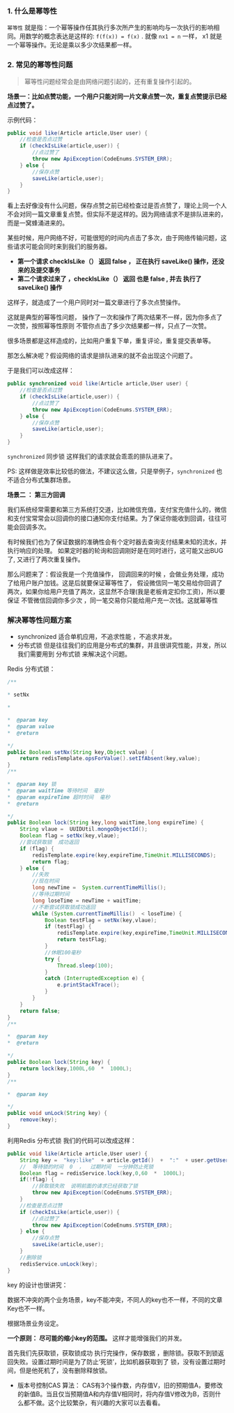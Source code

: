 ### 1. 什么是幂等性

`幂等性` 就是指：一个幂等操作任其执行多次所产生的影响均与一次执行的影响相同。用数学的概念表达是这样的: `f(f(x)) = f(x)` . 就像 `nx1 = n` 一样， x1 就是一个幂等操作。无论是乘以多少次结果都一样。

### 2. 常见的幂等性问题

> 幂等性问题经常会是由网络问题引起的，还有重复操作引起的。

**场景一：比如点赞功能，一个用户只能对同一片文章点赞一次，重复点赞提示已经点过赞了。**

示例代码：

``` JAVA
public void like(Article article,User user) {
    //检查是否点过赞
    if (checkIsLike(article,user)) {
        //点过赞了
        throw new ApiException(CodeEnums.SYSTEM_ERR);
    } else {
        //保存点赞
        saveLike(article,user);
    }
}
```

看上去好像没有什么问题，保存点赞之前已经检查过是否点赞了，理论上同一个人不会对同一篇文章重复点赞。但实际不是这样的。因为网络请求不是排队进来的，而是一窝蜂涌进来的。

某些时候，用户网络不好，可能很短的时间内点击了多次，由于网络传输问题，这些请求可能会同时来到我们的服务器。

* **第一个请求 checkIsLike（） 返回 false ， 正在执行 saveLike() 操作，还没来的及提交事务** 
* **第二个请求过来了 ，checkIsLike（） 返回 也是 false , 并去 执行了 saveLike() 操作**

这样子，就造成了一个用户同时对一篇文章进行了多次点赞操作。

这就是典型的幂等性问题， 操作了一次和操作了两次结果不一样，因为你多点了一次赞，按照幂等性原则 不管你点击了多少次结果都一样，只点了一次赞。

很多场景都是这样造成的，比如用户重复下单，重复评论，重复提交表单等。

那怎么解决呢？假设网络的请求是排队进来的就不会出现这个问题了。

于是我们可以改成这样：

``` JAVA
public synchronized void like(Article article,User user) {
    //检查是否点过赞
    if (checkIsLike(article,user)) {
        //点过赞了
        throw new ApiException(CodeEnums.SYSTEM_ERR);
    } else {
        //保存点赞
        saveLike(article,user);
    }
}
```

`synchronized` 同步锁 这样我们的请求就会乖乖的排队进来了。

PS: 这样做是效率比较低的做法，不建议这么做，只是举例子，`synchronized` 也不适合分布式集群场景。

**场景二 ： 第三方回调**

我们系统经常需要和第三方系统打交道，比如微信充值，支付宝充值什么的，微信和支付宝常常会以回调你的接口通知你支付结果。为了保证你能收到回调，往往可能会回调多次。

有时候我们也为了保证数据的准确性会有个定时器去查询支付结果未知的流水，并执行响应的处理。
如果定时器的轮询和回调刚好是在同时进行，这可能又出BUG了, 又进行了两次重复操作。

那么问题来了：假设我是一个充值操作， 回调回来的时候 ，会做业务处理，成功了给用户账户加钱。这是后就要保证幂等性了， 假设微信同一笔交易给你回调了两次，如果你给用户充值了两次，这显然不合理(我是老板肯定扣你工资)，所以要保证 不管微信回调你多少次 ，同一笔交易你只能给用户充一次钱。这就幂等性

### 解决幂等性问题方案

* synchronized 适合单机应用，不追求性能 ，不追求并发。
* 分布式锁 但是往往我们的应用是分布式的集群，并且很讲究性能，并发，所以我们需要用到 分布式锁 来解决这个问题。

Redis 分布式锁：

``` JAVA
/**

* setNx

*

*  @param key
*  @param value
*  @return

*/
public Boolean setNx(String key,Object value) {
    return redisTemplate.opsForValue().setIfAbsent(key,value);
}
/**

*  @param key 锁
*  @param waitTime 等待时间  毫秒
*  @param expireTime 超时时间  毫秒
*  @return

*/
public Boolean lock(String key,long waitTime,long expireTime) {
    String vlaue =  UUIDUtil.mongoObjectId();
    Boolean flag = setNx(key,vlaue);
    //尝试获取锁  成功返回
    if (flag) {
        redisTemplate.expire(key,expireTime,TimeUnit.MILLISECONDS);
        return flag;
    } else {
        //失败
        //现在时间
        long newTime =  System.currentTimeMillis();
        //等待过期时间
        long loseTime = newTime + waitTime;
        //不断尝试获取锁成功返回
        while (System.currentTimeMillis()  < loseTime) {
            Boolean testFlag = setNx(key,vlaue);
            if (testFlag) {
                redisTemplate.expire(key,expireTime,TimeUnit.MILLISECONDS);
                return testFlag;
            }
            //休眠100毫秒
            try {
                Thread.sleep(100);
            }
            catch (InterruptedException e) {
                e.printStackTrace();
            }
        }
    }
    return false;
}
/**

*  @param key
*  @return

*/
public Boolean lock(String key) {
    return lock(key,1000L,60  *  1000L);
}
/**

*  @param key

*/
public void unLock(String key) {
    remove(key);
}
```

利用Redis 分布式锁 我们的代码可以改成这样：

``` JAVA
public void like(Article article,User user) {
    String key =  "key:like"  + article.getId()  +  ":"  + user.getUserId();
    //  等待锁的时间  0  ，  过期时间  一分钟防止死锁
    Boolean flag = redisService.lock(key,0,60  *  1000L);
    if(!flag) {
        //获取锁失败  说明前面的请求已经获取了锁
        throw new ApiException(CodeEnums.SYSTEM_ERR);
    }
    //检查是否点过赞
    if (checkIsLike(article,user)) {
        //点过赞了
        throw new ApiException(CodeEnums.SYSTEM_ERR);
    } else {
        //保存点赞
        saveLike(article,user);
    }
    //删除锁
    redisService.unLock(key);
}
```

key 的设计也很讲究：

数据不冲突的两个业务场景，key不能冲突，不同人的key也不一样，不同的文章Key也不一样。

根据场景业务设定。

**一个原则： 尽可能的缩小key的范围。** 这样才能增强我们的并发。

首先我们先获取锁，获取锁成功 执行完操作，保存数据 ，删除锁。获取不到锁返回失败。设置过期时间是为了防止‘死锁’，比如机器获取到了 锁，没有设置过期时间，但是他死机了，没有删除释放锁。

* 版本号控制CAS 算法： CAS有3个操作数，内存值V，旧的预期值A，要修改的新值B。当且仅当预期值A和内存值V相同时，将内存值V修改为B，否则什么都不做。这个比较繁杂，有兴趣的大家可以去看看。
